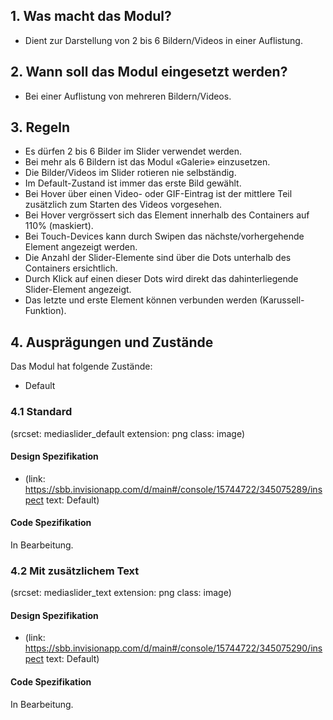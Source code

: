 ## 1. Was macht das Modul?
* Dient zur Darstellung von 2 bis 6 Bildern/Videos in einer Auflistung.

## 2. Wann soll das Modul eingesetzt werden?
* Bei einer Auflistung von mehreren Bildern/Videos.

## 3. Regeln 
* Es dürfen 2 bis 6 Bilder im Slider verwendet werden.
* Bei mehr als 6 Bildern ist das Modul «Galerie» einzusetzen.
* Die Bilder/Videos im Slider rotieren nie selbständig.
* Im Default-Zustand ist immer das erste Bild gewählt.
* Bei Hover über einen Video- oder GIF-Eintrag ist der mittlere Teil zusätzlich zum Starten des Videos vorgesehen.
* Bei Hover vergrössert sich das Element innerhalb des Containers auf 110% (maskiert).
* Bei Touch-Devices kann durch Swipen das nächste/vorhergehende Element angezeigt werden.
* Die Anzahl der Slider-Elemente sind über die Dots unterhalb des Containers ersichtlich.
* Durch Klick auf einen dieser Dots wird direkt das dahinterliegende Slider-Element angezeigt.
* Das letzte und erste Element können verbunden werden (Karussell-Funktion).

## 4. Ausprägungen und Zustände
Das Modul hat folgende Zustände:
* Default

### 4.1 Standard
(srcset: mediaslider_default extension: png class: image)

#### Design Spezifikation
*   (link: https://sbb.invisionapp.com/d/main#/console/15744722/345075289/inspect text: Default)

#### Code Spezifikation
In Bearbeitung.

### 4.2 Mit zusätzlichem Text
(srcset: mediaslider_text extension: png class: image)

#### Design Spezifikation
*   (link: https://sbb.invisionapp.com/d/main#/console/15744722/345075290/inspect text: Default)

#### Code Spezifikation
In Bearbeitung.